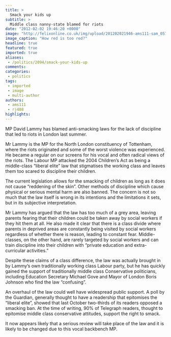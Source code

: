 ```yaml
---
title: >
  Smack your kids up
subtitle: >
  Middle class nanny-state blamed for riots
date: "2012-02-02 19:46:20 +0000"
image: "http://felixonline.co.uk/img/upload/201202021946-ams111-sam_0575.jpg"
image_caption: "How red is too red?"
headline: true
featured: true
imported: true
aliases:
 - /politics/2094/smack-your-kids-up
comments:
categories:
 - politics
tags:
 - imported
 - image
 - multi-author
authors:
 - ams111
 - rj408
highlights:
---
```


MP David Lammy has blamed anti-smacking laws for the lack of discipline that led to riots in London last summer.

Mr Lammy is the MP for the North London constituency of Tottenham, where the riots originated and some of the worst violence was experienced. He became a regular on our screens for his vocal and often radical views of the riots. The Labour MP attacked the 2004 Children’s Act as being a middle-class “liberal elite” law that stigmatises the working class and leaves them too scared to discipline their children.

The current legislation allows for the smacking of children as long as it does not cause “reddening of the skin”. Other methods of discipline which cause physical or serious mental harm are also banned. The concern is not so much that the law itself is wrong in its intentions and the limitations it sets, but in its subjective interpretation.

Mr Lammy has argued that the law has too much of a grey area, leaving parents fearing that their children could be taken away by social workers if they hit them at all. He also made it clear that there is a class divide where parents in deprived areas are constantly being visited by social workers regardless of whether there is reason, leading to constant fear. Middle-classes, on the other hand, are rarely targeted by social workers and can train discipline into their children with “private education and extra-curricular activities.”

Despite these claims of a class difference, the law was actually brought in by Lammy’s own traditionally working class Labour party, but he has quickly gained the support of traditionally middle class Conservative politicians, including Education Secretary Michael Gove and Mayor of London Boris Johnson who find the law “confusing”.

An overhaul of the law could well have widespread public support. A poll by the Guardian, generally thought to have a readership that epitomises the “liberal elite”, showed that last October two-thirds of its readers opposed a smacking ban. At the time of writing, 90% of Telegraph readers, thought to epitomise middle class conservative attitudes, support the right to smack.

It now appears likely that a serious review will take place of the law and it is likely to be changed due to this vocal backbench MP.
